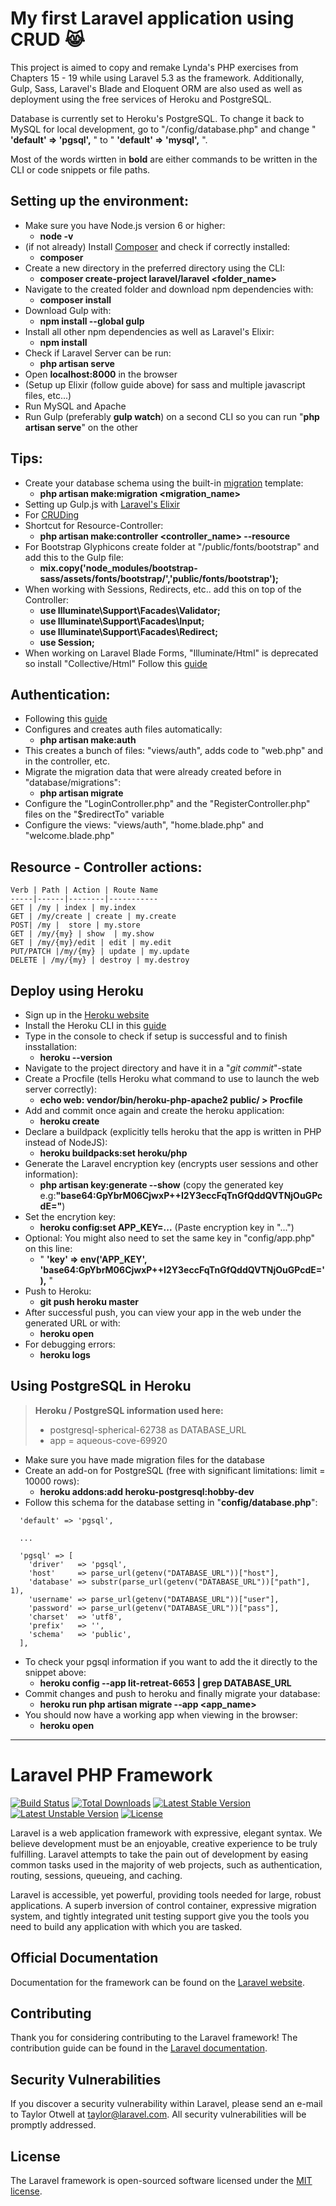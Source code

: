 # My first Laravel application using CRUD :joy_cat:

This project is aimed to copy and remake Lynda's PHP exercises from Chapters 15 - 19
while using Laravel 5.3 as the framework. Additionally, Gulp, Sass,  Laravel's Blade
and Eloquent ORM are also used as well as deployment using the free services of Heroku
and PostgreSQL.

Database is currently set to Heroku's PostgreSQL. To change it back to MySQL for local
development, go to "/config/database.php" and change
" **'default' => 'pgsql',** " to " **'default' => 'mysql',** ".

Most of the words wirtten in **bold** are either commands to be written in the CLI or
code snippets or file paths.

## Setting up the environment:

* Make sure you have Node.js version 6 or higher:
    * **node -v**
* (if not already) Install [Composer](https://getcomposer.org/download/) and check if correctly installed:
    * **composer**
* Create a new directory in the preferred directory using the CLI:
    * **composer create-project laravel/laravel <folder_name>**
* Navigate to the created folder and download npm dependencies with:
    * **composer install**
* Download Gulp with:
    * **npm install --global gulp**
* Install all other npm dependencies as well as Laravel's Elixir:
    * **npm install**
* Check if Laravel Server can be run:
    * **php artisan serve**
* Open **localhost:8000** in the browser
* (Setup up Elixir (follow guide above) for sass and multiple javascript files, etc...)
* Run MySQL and Apache
* Run Gulp (preferably **gulp watch**) on a second CLI so you can run "**php artisan serve**" on the other

## Tips:

* Create your database schema using the built-in [migration](https://laravel.com/docs/5.3/migrations) template:
    * **php artisan make:migration <migration_name>**
* Setting up Gulp.js with [Laravel's Elixir](https://laravel.com/docs/5.3/elixir#working-with-scripts)
* For [CRUDing](https://scotch.io/tutorials/simple-laravel-crud-with-resource-controllers)
* Shortcut for Resource-Controller:
    * **php artisan make:controller <controller_name> --resource**
* For Bootstrap Glyphicons create folder at "/public/fonts/bootstrap" and add this to the Gulp file:
    * **mix.copy('node_modules/bootstrap-sass/assets/fonts/bootstrap/','public/fonts/bootstrap');**
* When working with Sessions, Redirects, etc.. add this on top of the Controller:
    * **use Illuminate\Support\Facades\Validator;**
    * **use Illuminate\Support\Facades\Input;**  
    * **use Illuminate\Support\Facades\Redirect;**  
    * **use Session;**
* When working on Laravel Blade Forms, "Illuminate/Html" is deprecated so install "Collective/Html" Follow this [guide](https://laravelcollective.com/docs/5.2/html)

## Authentication:

* Following this [guide](https://auth0.com/blog/creating-your-first-laravel-app-and-adding-authentication/)
* Configures and creates auth files automatically:
    * **php artisan make:auth**
* This creates a bunch of files: "views/auth", adds code to "web.php" and in the controller, etc.
* Migrate the migration data that were already created before in "database/migrations":
    * **php artisan migrate**
* Configure the "LoginController.php" and the "RegisterController.php" files on the "$redirectTo" variable
* Configure the views: "views/auth", "home.blade.php" and "welcome.blade.php"

## Resource - Controller actions:

    Verb | Path | Action | Route Name
    -----|------|--------|-----------
    GET | /my | index | my.index
    GET | /my/create | create | my.create
    POST| /my |  store | my.store
    GET | /my/{my} | show  | my.show
    GET | /my/{my}/edit | edit | my.edit
    PUT/PATCH |/my/{my} | update | my.update
    DELETE | /my/{my} | destroy | my.destroy

## Deploy using Heroku

* Sign up in the [Heroku website](https://id.heroku.com/login)
* Install the Heroku CLI in this [guide](https://devcenter.heroku.com/articles/heroku-command-line)   
* Type in the console to check if setup is successful and to finish insstallation:
    * **heroku --version**
* Navigate to the project directory and have it in a "*git commit*"-state
* Create a Procfile (tells Heroku what command to use to launch the web server correctly):
    * **echo web: vendor/bin/heroku-php-apache2 public/ > Procfile**
* Add and commit once again and create the heroku application:
    * **heroku create**
* Declare a buildpack (explicitly tells heroku that the app is written in PHP instead of NodeJS):
    * **heroku buildpacks:set heroku/php**
* Generate the Laravel encryption key (encrypts user sessions and other information):
    * **php artisan key:generate --show** (copy the generated key e.g:**"base64:GpYbrM06CjwxP++I2Y3eccFqTnGfQddQVTNjOuGPcdE="**)
* Set the encrytion key:
    * **heroku config:set APP_KEY=...** (Paste encryption key in "...")
* Optional: You might also need to set the same key in "config/app.php" on this line:
    * " **'key' => env('APP_KEY', 'base64:GpYbrM06CjwxP++I2Y3eccFqTnGfQddQVTNjOuGPcdE='),** "
* Push to Heroku:
    * **git push heroku master**
* After successful push, you can view your app in the web under the generated URL or with:
    * **heroku open**
* For debugging errors:
    * **heroku logs**

## Using PostgreSQL in Heroku

> **Heroku / PostgreSQL information used here:**
> * postgresql-spherical-62738 as DATABASE_URL
> * app = aqueous-cove-69920

* Make sure you have made migration files for the database
* Create an add-on for PostgreSQL (free with significant limitations: limit = 10000 rows):
    * **heroku addons:add heroku-postgresql:hobby-dev**
* Follow this schema for the database setting in "**config/database.php**":
```
  'default' => 'pgsql',

  ...

  'pgsql' => [
    'driver'   => 'pgsql',
    'host'     => parse_url(getenv("DATABASE_URL"))["host"],
    'database' => substr(parse_url(getenv("DATABASE_URL"))["path"], 1),
    'username' => parse_url(getenv("DATABASE_URL"))["user"],
    'password' => parse_url(getenv("DATABASE_URL"))["pass"],
    'charset'  => 'utf8',
    'prefix'   => '',
    'schema'   => 'public',
  ],
```
* To check your pgsql information if you want to add the it directly to the snippet above:
    * **heroku config --app lit-retreat-6653 | grep DATABASE_URL**
* Commit changes and push to heroku and finally migrate your database:
    * **heroku run php artisan migrate --app <app_name>**
* You should now have a working app when viewing in the browser:
    * **heroku open**

***

# Laravel PHP Framework

[![Build Status](https://travis-ci.org/laravel/framework.svg)](https://travis-ci.org/laravel/framework)
[![Total Downloads](https://poser.pugx.org/laravel/framework/d/total.svg)](https://packagist.org/packages/laravel/framework)
[![Latest Stable Version](https://poser.pugx.org/laravel/framework/v/stable.svg)](https://packagist.org/packages/laravel/framework)
[![Latest Unstable Version](https://poser.pugx.org/laravel/framework/v/unstable.svg)](https://packagist.org/packages/laravel/framework)
[![License](https://poser.pugx.org/laravel/framework/license.svg)](https://packagist.org/packages/laravel/framework)

Laravel is a web application framework with expressive, elegant syntax. We believe development must be an enjoyable, creative experience to be truly fulfilling. Laravel attempts to take the pain out of development by easing common tasks used in the majority of web projects, such as authentication, routing, sessions, queueing, and caching.

Laravel is accessible, yet powerful, providing tools needed for large, robust applications. A superb inversion of control container, expressive migration system, and tightly integrated unit testing support give you the tools you need to build any application with which you are tasked.

## Official Documentation

Documentation for the framework can be found on the [Laravel website](http://laravel.com/docs).

## Contributing

Thank you for considering contributing to the Laravel framework! The contribution guide can be found in the [Laravel documentation](http://laravel.com/docs/contributions).

## Security Vulnerabilities

If you discover a security vulnerability within Laravel, please send an e-mail to Taylor Otwell at taylor@laravel.com. All security vulnerabilities will be promptly addressed.

## License

The Laravel framework is open-sourced software licensed under the [MIT license](http://opensource.org/licenses/MIT).

